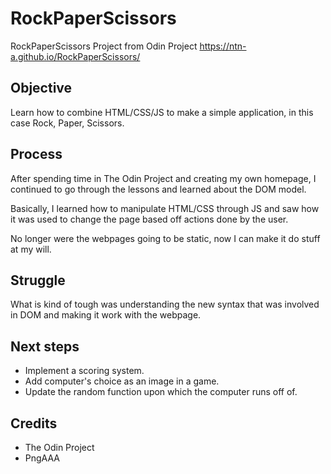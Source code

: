 # RockPaperScissors
RockPaperScissors Project from Odin Project
https://ntn-a.github.io/RockPaperScissors/

## Objective
Learn how to combine HTML/CSS/JS to make a simple application, 
in this case Rock, Paper, Scissors.
## Process
After spending time in The Odin Project and creating my own homepage,
I continued to go through the lessons and learned about the DOM model.

Basically, I learned how to manipulate HTML/CSS through JS and saw how
it was used to change the page based off actions done by the user. 

No longer were the webpages going to be static, now I can make it do stuff at my will.

## Struggle
What is kind of tough was understanding the new syntax that was involved in DOM and making it work with the webpage. 

## Next steps
- Implement a scoring system.
- Add computer's choice as an image in a game.
- Update the random function upon which the computer runs off of.

## Credits
- The Odin Project
- PngAAA
